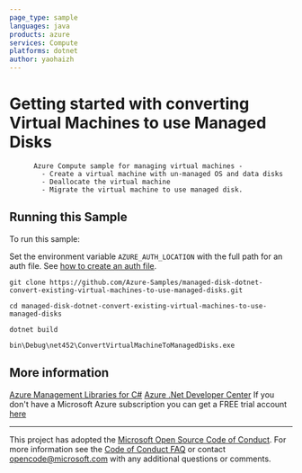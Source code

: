 ```yaml
---
page_type: sample
languages: java
products: azure
services: Compute
platforms: dotnet
author: yaohaizh
---
```


# Getting started with converting Virtual Machines to use Managed Disks #

          Azure Compute sample for managing virtual machines -
            - Create a virtual machine with un-managed OS and data disks
            - Deallocate the virtual machine
            - Migrate the virtual machine to use managed disk.


## Running this Sample ##

To run this sample:

Set the environment variable `AZURE_AUTH_LOCATION` with the full path for an auth file. See [how to create an auth file](https://github.com/Azure/azure-libraries-for-net/blob/master/AUTH.md).

    git clone https://github.com/Azure-Samples/managed-disk-dotnet-convert-existing-virtual-machines-to-use-managed-disks.git

    cd managed-disk-dotnet-convert-existing-virtual-machines-to-use-managed-disks
  
    dotnet build
    
    bin\Debug\net452\ConvertVirtualMachineToManagedDisks.exe

## More information ##

[Azure Management Libraries for C#](https://github.com/Azure/azure-sdk-for-net/tree/Fluent)
[Azure .Net Developer Center](https://azure.microsoft.com/en-us/develop/net/)
If you don't have a Microsoft Azure subscription you can get a FREE trial account [here](http://go.microsoft.com/fwlink/?LinkId=330212)

---

This project has adopted the [Microsoft Open Source Code of Conduct](https://opensource.microsoft.com/codeofconduct/). For more information see the [Code of Conduct FAQ](https://opensource.microsoft.com/codeofconduct/faq/) or contact [opencode@microsoft.com](mailto:opencode@microsoft.com) with any additional questions or comments.